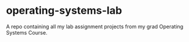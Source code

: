 # operating-systems-lab
A repo containing all my lab assignment projects from my grad Operating Systems Course.
